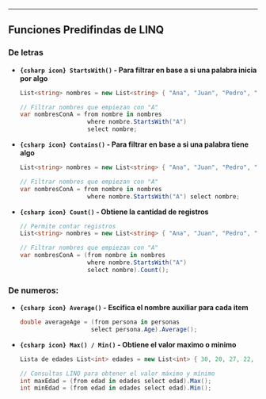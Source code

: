 
---
## Funciones Predifindas de LINQ

### De letras
- **`{csharp icon} StartsWith()` - Para filtrar en base a si una palabra inicia por algo**
	```csharp
	List<string> nombres = new List<string> { "Ana", "Juan", "Pedro", "María", "Alejandro" }; 
	
	// Filtrar nombres que empiezan con "A" 
	var nombresConA = from nombre in nombres 
	                   where nombre.StartsWith("A") 
	                   select nombre;
	```

- **`{csharp icon} Contains()` - Para filtrar en base a si una palabra tiene algo**
	```csharp
	List<string> nombres = new List<string> { "Ana", "Juan", "Pedro", "María", "Alejandro" }; 
	
	// Filtrar nombres que empiezan con "A" 
	var nombresConA = from nombre in nombres 
	                   where nombre.StartsWith("A") select nombre;
	```

- **`{csharp icon} Count()` -  Obtiene la cantidad de registros**
	```csharp
	// Permite contar registros
	List<string> nombres = new List<string> { "Ana", "Juan", "Pedro", "María", "Alejandro" }; 
	
	// Filtrar nombres que empiezan con "A" 
	var nombresConA = (from nombre in nombres 
	                   where nombre.StartsWith("A") 
	                   select nombre).Count();
	```



### De numeros:
- **`{csharp icon} Average()` - Escifica el nombre auxiliar para cada item**
	```csharp
	double averageAge = (from persona in personas 
	                    select persona.Age).Average();
	```


- **`{csharp icon} Max() / Min()` -  Obtiene el valor maximo o minimo**
	```csharp
	Lista de edades List<int> edades = new List<int> { 30, 20, 27, 22, 35 }; 
	
	// Consultas LINQ para obtener el valor máximo y mínimo 
	int maxEdad = (from edad in edades select edad).Max(); 
	int minEdad = (from edad in edades select edad).Min();
	```


